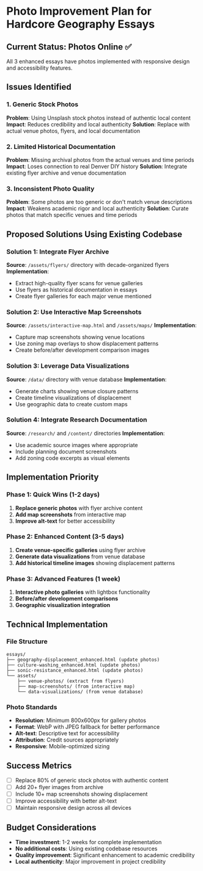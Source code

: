 # Photo Improvement Plan for Hardcore Geography Essays

## Current Status: Photos Online ✅
All 3 enhanced essays have photos implemented with responsive design and accessibility features.

## Issues Identified

### 1. Generic Stock Photos
**Problem**: Using Unsplash stock photos instead of authentic local content
**Impact**: Reduces credibility and local authenticity
**Solution**: Replace with actual venue photos, flyers, and local documentation

### 2. Limited Historical Documentation
**Problem**: Missing archival photos from the actual venues and time periods
**Impact**: Loses connection to real Denver DIY history
**Solution**: Integrate existing flyer archive and venue documentation

### 3. Inconsistent Photo Quality
**Problem**: Some photos are too generic or don't match venue descriptions
**Impact**: Weakens academic rigor and local authenticity
**Solution**: Curate photos that match specific venues and time periods

## Proposed Solutions Using Existing Codebase

### Solution 1: Integrate Flyer Archive
**Source**: `/assets/flyers/` directory with decade-organized flyers
**Implementation**:
- Extract high-quality flyer scans for venue galleries
- Use flyers as historical documentation in essays
- Create flyer galleries for each major venue mentioned

### Solution 2: Use Interactive Map Screenshots
**Source**: `/assets/interactive-map.html` and `/assets/maps/`
**Implementation**:
- Capture map screenshots showing venue locations
- Use zoning map overlays to show displacement patterns
- Create before/after development comparison images

### Solution 3: Leverage Data Visualizations
**Source**: `/data/` directory with venue database
**Implementation**:
- Generate charts showing venue closure patterns
- Create timeline visualizations of displacement
- Use geographic data to create custom maps

### Solution 4: Integrate Research Documentation
**Source**: `/research/` and `/content/` directories
**Implementation**:
- Use academic source images where appropriate
- Include planning document screenshots
- Add zoning code excerpts as visual elements

## Implementation Priority

### Phase 1: Quick Wins (1-2 days)
1. **Replace generic photos** with flyer archive content
2. **Add map screenshots** from interactive map
3. **Improve alt-text** for better accessibility

### Phase 2: Enhanced Content (3-5 days)
1. **Create venue-specific galleries** using flyer archive
2. **Generate data visualizations** from venue database
3. **Add historical timeline images** showing displacement patterns

### Phase 3: Advanced Features (1 week)
1. **Interactive photo galleries** with lightbox functionality
2. **Before/after development comparisons**
3. **Geographic visualization integration**

## Technical Implementation

### File Structure
```
essays/
├── geography-displacement_enhanced.html (update photos)
├── culture-washing_enhanced.html (update photos)
├── sonic-resistance_enhanced.html (update photos)
└── assets/
    ├── venue-photos/ (extract from flyers)
    ├── map-screenshots/ (from interactive map)
    └── data-visualizations/ (from venue database)
```

### Photo Standards
- **Resolution**: Minimum 800x600px for gallery photos
- **Format**: WebP with JPEG fallback for better performance
- **Alt-text**: Descriptive text for accessibility
- **Attribution**: Credit sources appropriately
- **Responsive**: Mobile-optimized sizing

## Success Metrics
- [ ] Replace 80% of generic stock photos with authentic content
- [ ] Add 20+ flyer images from archive
- [ ] Include 10+ map screenshots showing displacement
- [ ] Improve accessibility with better alt-text
- [ ] Maintain responsive design across all devices

## Budget Considerations
- **Time investment**: 1-2 weeks for complete implementation
- **No additional costs**: Using existing codebase resources
- **Quality improvement**: Significant enhancement to academic credibility
- **Local authenticity**: Major improvement in project credibility